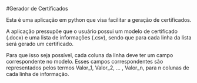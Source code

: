 #Gerador de Certificados

Esta é uma aplicação em python que visa facilitar a geração de certificados. 

A aplicação pressupõe que o usuário possui um modelo de certificado (.docx) 
e uma lista de informações (.csv), sendo que para cada linha da lista será 
gerado um certificado.

Para que isso seja possível, cada coluna da linha deve ter um campo correspondente 
no modelo. Esses campos correspondentes são representados pelos termos Valor_1, 
Valor_2, ... , Valor_n, para n colunas de cada linha de informação.
